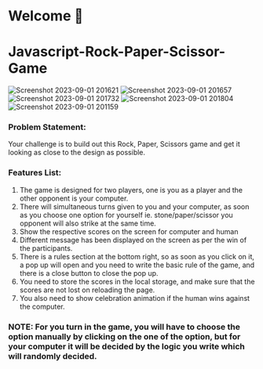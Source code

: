 # Welcome 👋
# Javascript-Rock-Paper-Scissor-Game

![Screenshot 2023-09-01 201621](https://github.com/ritikprashar/Javascript-Rock-Paper-Scissor/assets/137114860/1286a3f5-8ce5-452f-a708-8a322c8ca36a)
![Screenshot 2023-09-01 201657](https://github.com/ritikprashar/Javascript-Rock-Paper-Scissor/assets/137114860/e3e1fb05-97e6-4694-b89b-5334321e2cc7)
![Screenshot 2023-09-01 201732](https://github.com/ritikprashar/Javascript-Rock-Paper-Scissor/assets/137114860/7a920e79-b9ff-4acd-878a-0fca76a9b970)
![Screenshot 2023-09-01 201804](https://github.com/ritikprashar/Javascript-Rock-Paper-Scissor/assets/137114860/c4bf79fb-665d-4a65-b24a-1c2f2f9c05ca)
![Screenshot 2023-09-01 201159](https://github.com/ritikprashar/Javascript-Rock-Paper-Scissor/assets/137114860/964688d1-8fae-4f9f-ae3a-499cc844a44c)


### Problem Statement:

Your challenge is to build out this Rock, Paper, Scissors game and get it looking as close to the design as possible.

### Features List:

1. The game is designed for two players, one is you as a player and the other opponent is your computer.
2. There will simultaneous turns given to you and your computer, as soon as you choose one option for yourself ie. stone/paper/scissor you opponent will also strike at the same time.
3. Show the respective scores on the screen for computer and human
4. Different message has been displayed on the screen as per the win of the participants.
5. There is a rules section at the bottom right, so as soon as you click on it, a pop up will open and you need to write the basic rule of the game, and there is a close button to close the pop up.
6. You need to store the scores in the local storage, and make sure that the scores are not lost on reloading the page.
7. You also need to show celebration animation if the human wins against the computer.

### NOTE: For you turn in the game, you will have to choose the option manually by clicking on the one of the option, but for your computer it will be decided by the logic you write which will randomly decided.
